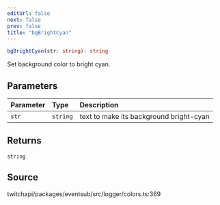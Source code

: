 ```yaml
---
editUrl: false
next: false
prev: false
title: "bgBrightCyan"
---
```


```ts
bgBrightCyan(str: string): string
```

Set background color to bright cyan.

## Parameters

| Parameter | Type | Description |
| :------ | :------ | :------ |
| `str` | `string` | text to make its background bright-cyan |

## Returns

`string`

## Source

twitchapi/packages/eventsub/src/logger/colors.ts:369
